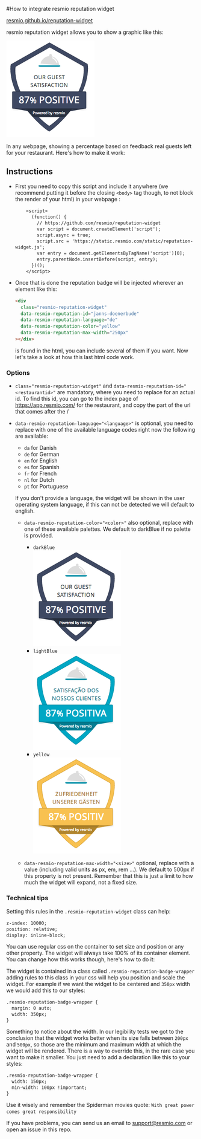 #How to integrate resmio reputation widget

[resmio.github.io/reputation-widget](https://resmio.github.io/reputation-widget/)

resmio reputation widget allows you to show a graphic like this:  

![Example Dark Blue](/images/badge-dark-blue.png)  

In any webpage, showing a percentage based on feedback real guests left for your
restaurant. Here's how to make it work:

## Instructions ##
- First you need to copy this script and include it anywhere (we recommend
  putting it before the closing `<body>` tag though, to not block the render of
  your html) in your webpage :   

  ```
      <script>
        (function() {
          // https://github.com/resmio/reputation-widget
          var script = document.createElement('script');
          script.async = true;
          script.src = 'https://static.resmio.com/static/reputation-widget.js';
          var entry = document.getElementsByTagName('script')[0];
          entry.parentNode.insertBefore(script, entry);
        })();
      </script>
   ```

- Once that is done the reputation badge will be injected wherever an element
  like this:  
  ```html
  <div
    class="resmio-reputation-widget"
    data-resmio-reputation-id="janns-doenerbude"
    data-resmio-reputation-language="de"
    data-resmio-reputation-color="yellow"
    data-resmio-reputation-max-width="250px"
  ></div>
  ```
  is found in the html, you can include several of them if you want. Now let's
  take a look at how this last html code work.

### Options ###
- `class="resmio-reputation-widget"` and `data-resmio-reputation-id="<restaurantid>"`
  are mandatory, where you need to replace <restaurantid> for an actual
  id. To find this id, you can go to the index page of https://app.resmio.com/
  for the restaurant, and copy the part of the url that comes after the /

- `data-resmio-reputation-language="<language>"` is optional, you need to
  replace <language> with one of the available language codes right now the
  following are available:
    - `da` for Danish  
    - `de` for German
    - `en` for English
    - `es` for Spanish
    - `fr` for French
    - `nl` for Dutch
    - `pt` for Portuguese

  If you don't provide a language, the widget will be shown in the user operating
  system language, if this can not be detected we will default to english.

  - `data-resmio-reputation-color="<color>"` also optional, replace <color>
    with one of these available palettes. We default to darkBlue if no palette
    is provided.
    - `darkBlue`  
        ![Example Dark Blue](/images/badge-dark-blue.png)  
    - `lightBlue`  
        ![Example Light Blue](/images/badge-light-blue.png)  
    - `yellow`  
        ![Example Yellow](/images/badge-yellow.png)  

  - `data-resmio-reputation-max-width="<size>"` optional, replace <size>
    with a value (including valid units as px, em, rem ...). We default to 500px
    if this property is not present. Remember that this is just a limit to how
    much the widget will expand, not a fixed size.

### Technical tips ###
Setting this rules in the `.resmio-reputation-widget` class can help:
```
z-index: 10000;
position: relative;
display: inline-block;
```

You can use regular css on the container to set size and position or any other
property.  The widget will always take 100% of its container element. You can
change how this works though, here's how to do it:

The widget is contained in a class called `.resmio-reputation-badge-wrapper`
adding rules to this class in your css will help you position and scale the
widget. For example if we want the widget to be centered and `350px` width we would
add this to our styles:
```
.resmio-reputation-badge-wrapper {
  margin: 0 auto;
  width: 350px;
}
```

Something to notice about the width. In our legibility tests we got to the
conclusion that the widget works better when its size falls between `200px` and
`500px`, so those are the minimum and maximum width at which the widget will be
rendered. There is a way to override this, in the rare case you want to make it
smaller. You just need to add a declaration like this to your styles:  
```
.resmio-reputation-badge-wrapper {
  width: 150px;
  min-width: 100px !important;
}
```

Use it wisely and remember the Spiderman movies quote: `With great power comes
great responsibility`

If you have problems, you can send us an email to <support@resmio.com> or open an issue in
 this repo.
